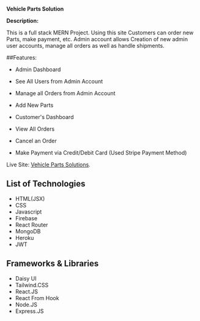 **Vehicle Parts Solution**

**Description:**

This is a full stack MERN Project. Using this site Customers can order new Parts, make payment, etc. Admin account allows Creation of new admin user accounts, manage all orders as well as handle shipments.

##Features:

- Admin Dashboard
- See All Users from Admin Account
- Manage all Orders from Admin Account
- Add New Parts

- Customer's Dashboard
- View All Orders
- Cancel an Order
- Make Payment via Credit/Debit Card (Used Stripe Payment Method) 

Live Site: [Vehicle Parts Solutions](https://parts-manufacturer-site.web.app).

## List of Technologies

- HTML(JSX)
- CSS
- Javascript
- Firebase
- React Router
- MongoDB
- Heroku
- JWT

## Frameworks & Libraries

- Daisy UI
- Tailwind.CSS
- React.JS
- React From Hook
- Node.JS
- Express.JS
